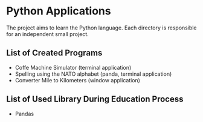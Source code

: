 # Python Applications
The project aims to learn the Python language. Each directory is responsible for an independent small project.

## List of Created Programs
* Coffe Machine Simulator (terminal application)
* Spelling using the NATO alphabet (panda, terminal application)
* Converter Mile to Kilometers (window application)

## List of Used Library During Education Process
* Pandas
